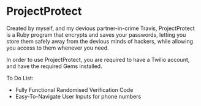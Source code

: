 # ProjectProtect

Created by myself, and my devious partner-in-crime Travis, ProjectProtect is a Ruby program that encrypts and saves your passwords, letting you store them safely away from the devious minds of hackers, while allowing you access to them whenever you need.

In order to use ProjectProtect, you are required to have a Twilio account, and have the required Gems installed.

To Do List:
- Fully Functional Randomised Verification Code
- Easy-To-Navigate User Inputs for phone numbers
